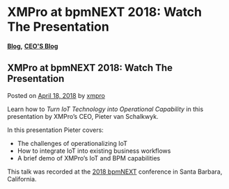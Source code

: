 # XMPro at bpmNEXT 2018: Watch The Presentation

[**Blog**](https://xmpro.com/category/blog/)**,** [**CEO'S Blog**](https://xmpro.com/category/blog/pieter-blog/)

## XMPro at bpmNEXT 2018: Watch The Presentation

Posted on [April 18, 2018](https://xmpro.com/xmpro-at-bpmnext-2018-watch-the-presentation/) by [xmpro](https://xmpro.com/author/xmpro/)

Learn how to _Turn IoT Technology into Operational Capability_ in this presentation by XMPro’s CEO, Pieter van Schalkwyk.

In this presentation Pieter covers:

* The challenges of operationalizing IoT
* How to integrate IoT into existing business workflows
* A brief demo of XMPro’s IoT and BPM capabilities

This talk was recorded at the [2018 bpmNEXT](http://bpmnext.com) conference in Santa Barbara, California.

